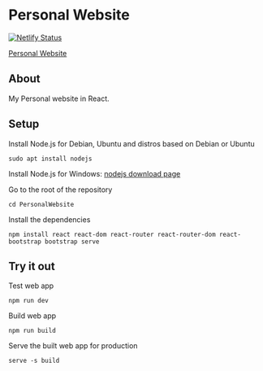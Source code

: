 # Personal Website
[![Netlify Status](https://api.netlify.com/api/v1/badges/41b5fc05-d7f2-45da-ab68-9f3909193ee5/deploy-status)](https://app.netlify.com/sites/salmaansaeed/deploys)

[Personal Website](https://salmaansaeed.netlify.app/)

## About
My Personal website in React.

## Setup

Install Node.js for Debian, Ubuntu and distros based on Debian or Ubuntu
```
sudo apt install nodejs
```

Install Node.js for Windows: [nodejs download page](https://nodejs.org/en/download/)

Go to the root of the repository
```
cd PersonalWebsite
```

Install the dependencies
```
npm install react react-dom react-router react-router-dom react-bootstrap bootstrap serve
```

## Try it out
Test web app
```
npm run dev
```

Build web app
```
npm run build
```

Serve the built web app for production
```
serve -s build
```
